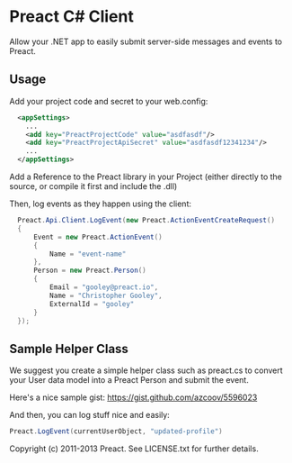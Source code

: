Preact C# Client
===
Allow your .NET app to easily submit server-side messages and events to Preact.

Usage
---

Add your project code and secret to your web.config:

```xml
  <appSettings>
    ...
    <add key="PreactProjectCode" value="asdfasdf"/>
    <add key="PreactProjectApiSecret" value="asdfasdf12341234"/>
    ...
  </appSettings>
```

Add a Reference to the Preact library in your Project (either directly to the source, or compile it first and include the .dll)

Then, log events as they happen using the client:

```csharp
  Preact.Api.Client.LogEvent(new Preact.ActionEventCreateRequest()
  {
      Event = new Preact.ActionEvent()
      {
          Name = "event-name"
      },
      Person = new Preact.Person()
      {
          Email = "gooley@preact.io",
          Name = "Christopher Gooley",
          ExternalId = "gooley"
      }
  });
```

Sample Helper Class
---

We suggest you create a simple helper class such as preact.cs to convert your User data model into a Preact Person and submit the event.

Here's a nice sample gist: https://gist.github.com/azcoov/5596023

And then, you can log stuff nice and easily:
```csharp
Preact.LogEvent(currentUserObject, "updated-profile")
```

Copyright (c) 2011-2013 Preact. See LICENSE.txt for further details.